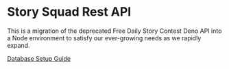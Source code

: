 # Story Squad Rest API

This is a migration of the deprecated Free Daily Story Contest Deno API into a Node environment to satisfy our ever-growing needs as we rapidly expand.

[Database Setup Guide](./docs/DBSetup.md)
